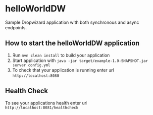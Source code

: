 # helloWorldDW

Sample Dropwizard application with both synchronous and async endpoints.

How to start the helloWorldDW application
---

1. Run `mvn clean install` to build your application
1. Start application with `java -jar target/example-1.0-SNAPSHOT.jar server config.yml`
1. To check that your application is running enter url `http://localhost:8080`

Health Check
---

To see your applications health enter url `http://localhost:8081/healthcheck`
